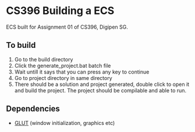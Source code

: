 [//]: # (This may be the most platform independent comment)
[//]: # (/******************************************************************************)
[//]: # (filename:	README.md)
[//]: # (author:	Jolyn Wong Kaiyi, wong.k@digipen.edu)
[//]: # (Project:	CS396 Assignment 01)
[//]: # (Description:)
[//]: # (	Readme file for instruction on how to build the project)
[//]: # (******************************************************************************/)

# CS396 Building a ECS
ECS built for Assignment 01 of CS396, Digipen SG.

## To build
1. Go to the build directory 
2. Click the generate_project.bat batch file
3. Wait untill it says that you can press any key to continue
4. Go to project directory in same directory
5. There should be a solution and project generated, double click to open it and build the project.
   The project should be compilable and able to run.

## Dependencies
- [GLUT](https://github.com/markkilgard/glut) (window initialization, graphics etc)
